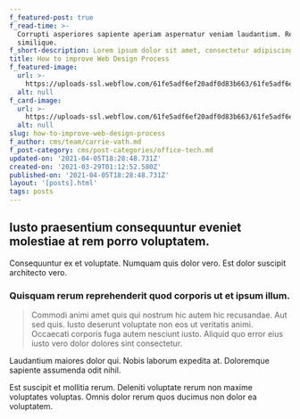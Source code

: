 ```yaml
---
f_featured-post: true
f_read-time: >-
  Corrupti asperiores sapiente aperiam aspernatur veniam laudantium. Rerum alias
  similique.
f_short-description: Lorem ipsum dolor sit amet, consectetur adipiscing elit.
title: How to improve Web Design Process
f_featured-image:
  url: >-
    https://uploads-ssl.webflow.com/61fe5adf6ef20adf0d83b663/61fe5adf6ef20a0bcb83b71b_Post014.jpeg
  alt: null
f_card-image:
  url: >-
    https://uploads-ssl.webflow.com/61fe5adf6ef20adf0d83b663/61fe5adf6ef20a0bcb83b71b_Post014.jpeg
  alt: null
slug: how-to-improve-web-design-process
f_author: cms/team/carrie-vath.md
f_post-category: cms/post-categories/office-tech.md
updated-on: '2021-04-05T18:28:48.731Z'
created-on: '2021-03-29T01:12:52.580Z'
published-on: '2021-04-05T18:28:48.731Z'
layout: '[posts].html'
tags: posts
---
```


Iusto praesentium consequuntur eveniet molestiae at rem porro voluptatem.
-------------------------------------------------------------------------

Consequuntur ex et voluptate. Numquam quis dolor vero. Est dolor suscipit architecto vero.

### Quisquam rerum reprehenderit quod corporis ut et ipsum illum.

> Commodi animi amet quis qui nostrum hic autem hic recusandae. Aut sed quis. Iusto deserunt voluptate non eos ut veritatis animi. Occaecati corporis fuga autem nesciunt iusto. Aliquid quo error eius iusto vero dolor dolores sint consectetur.

Laudantium maiores dolor qui. Nobis laborum expedita at. Doloremque sapiente assumenda odit nihil.

Est suscipit et mollitia rerum. Deleniti voluptate rerum non maxime voluptates voluptas. Omnis dolor rerum quos ducimus non dolor ea voluptatem.
